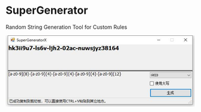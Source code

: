 # SuperGenerator
Random String Generation Tool for Custom Rules


![pic1](https://github.com/inrg/SuperGenerator/blob/master/pic/pic1.jpg?raw=true)
